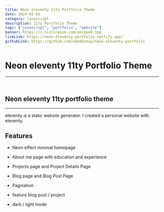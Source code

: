 ```yaml
---
title: Neon eleventy 11ty Portfolio Theme
date: 2024-02-01
category: javascript
description: 11ty Portfolio Theme
tags: ["javascript", "portfolio", "website"]
banner: https://i.hizliresim.com/okikpe0.jpg
liveLink: https://neon-eleventy-portfolio.netlify.app/
githubLink: https://github.com/ademhatay/neon-eleventy-portfolio
---
```


# Neon eleventy 11ty Portfolio Theme
---

<br />

<h2>Neon eleventy 11ty portfolio theme</h2><hr><p>eleventy ıs a statıc websıte generator. I created a personal website with eleventy.</p><h2>Features</h2><ul><li><p>Neon effect mınımal homepage</p></li><li><p>About me page with education and experience</p></li><li><p>Projects page and Project Details Page</p></li><li><p>Blog page and Blog Post<strong> </strong> Page</p></li><li><p>Pagınatıon</p></li><li><p>feature blog post / project</p></li><li><p>dark / light mode</p></li></ul>
